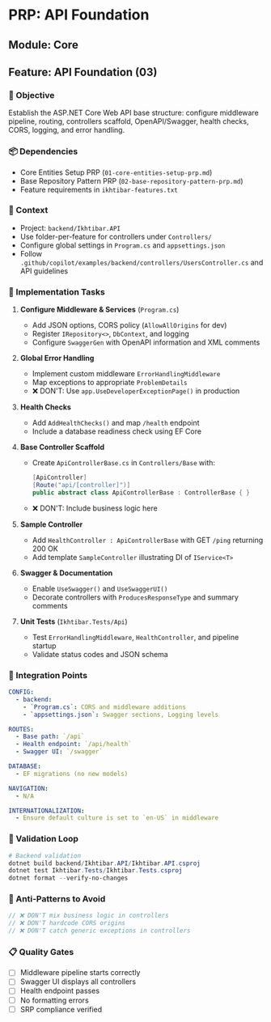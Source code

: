# PRP: API Foundation

## Module: Core
## Feature: API Foundation (03)

### 🎯 Objective
Establish the ASP.NET Core Web API base structure: configure middleware pipeline, routing, controllers scaffold, OpenAPI/Swagger, health checks, CORS, logging, and error handling.

### 📦 Dependencies
- Core Entities Setup PRP (`01-core-entities-setup-prp.md`)
- Base Repository Pattern PRP (`02-base-repository-pattern-prp.md`)
- Feature requirements in `ikhtibar-features.txt`

### 📝 Context
- Project: `backend/Ikhtibar.API`
- Use folder-per-feature for controllers under `Controllers/`
- Configure global settings in `Program.cs` and `appsettings.json`
- Follow `.github/copilot/examples/backend/controllers/UsersController.cs` and API guidelines

### 🔧 Implementation Tasks
1. **Configure Middleware & Services** (`Program.cs`)
   - Add JSON options, CORS policy (`AllowAllOrigins` for dev)
   - Register `IRepository<>`, `DbContext`, and logging
   - Configure `SwaggerGen` with OpenAPI information and XML comments

2. **Global Error Handling**
   - Implement custom middleware `ErrorHandlingMiddleware`
   - Map exceptions to appropriate `ProblemDetails`
   - ❌ DON'T: Use `app.UseDeveloperExceptionPage()` in production

3. **Health Checks**
   - Add `AddHealthChecks()` and map `/health` endpoint
   - Include a database readiness check using EF Core

4. **Base Controller Scaffold**
   - Create `ApiControllerBase.cs` in `Controllers/Base` with:
     ```csharp
     [ApiController]
     [Route("api/[controller]")]
     public abstract class ApiControllerBase : ControllerBase { }
     ```
   - ❌ DON'T: Include business logic here

5. **Sample Controller**
   - Add `HealthController : ApiControllerBase` with GET `/ping` returning 200 OK
   - Add template `SampleController` illustrating DI of `IService<T>`

6. **Swagger & Documentation**
   - Enable `UseSwagger()` and `UseSwaggerUI()`
   - Decorate controllers with `ProducesResponseType` and summary comments

7. **Unit Tests** (`Ikhtibar.Tests/Api`)
   - Test `ErrorHandlingMiddleware`, `HealthController`, and pipeline startup
   - Validate status codes and JSON schema

### 🔄 Integration Points
```yaml
CONFIG:
  - backend:
    - `Program.cs`: CORS and middleware additions
    - `appsettings.json`: Swagger sections, Logging levels

ROUTES:
  - Base path: `/api`
  - Health endpoint: `/api/health`
  - Swagger UI: `/swagger`

DATABASE:
  - EF migrations (no new models)

NAVIGATION:
  - N/A

INTERNATIONALIZATION:
  - Ensure default culture is set to `en-US` in middleware
```

### 🧪 Validation Loop
```powershell
# Backend validation
dotnet build backend/Ikhtibar.API/Ikhtibar.API.csproj
dotnet test Ikhtibar.Tests/Ikhtibar.Tests.csproj
dotnet format --verify-no-changes
```  

### 🚨 Anti-Patterns to Avoid
```csharp
// ❌ DON'T mix business logic in controllers
// ❌ DON'T hardcode CORS origins
// ❌ DON'T catch generic exceptions in controllers
```  

### 📋 Quality Gates
- [ ] Middleware pipeline starts correctly
- [ ] Swagger UI displays all controllers
- [ ] Health endpoint passes
- [ ] No formatting errors
- [ ] SRP compliance verified
